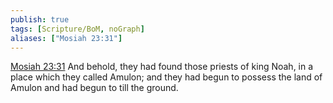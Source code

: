 ```yaml
---
publish: true
tags: [Scripture/BoM, noGraph]
aliases: ["Mosiah 23:31"]
---
```

[Mosiah 23:31](https://churchofjesuschrist.org/study/scriptures/bofm/mosiah/23?lang=eng&id=p31#p31) And behold, they had found those priests of king Noah, in a place which they called Amulon; and they had begun to possess the land of Amulon and had begun to till the ground.
